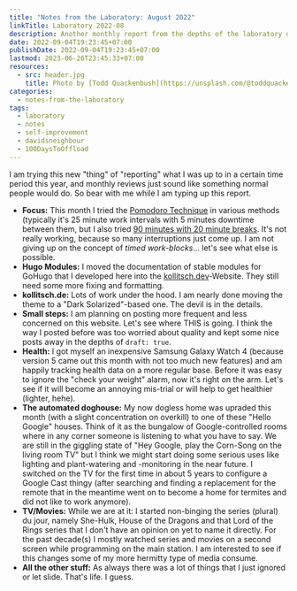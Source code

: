 ```yaml
---
title: "Notes from the Laboratory: August 2022"
linkTitle: Laboratory 2022-08
description: Another monthly report from the depths of the laboratory of kollitsch.den - August 2022
date: 2022-09-04T19:23:45+07:00
publishDate: 2022-09-04T19:23:45+07:00
lastmod: 2023-06-26T23:45:33+07:00
resources:
  - src: header.jpg
    title: Photo by [Todd Quackenbush](https://unsplash.com/@toddquackenbush) via [Unsplash](https://unsplash.com/)
categories:
  - notes-from-the-laboratory
tags:
  - laboratory
  - notes
  - self-improvement
  - davidsneighbour
  - 100DaysToOffload
---
```


I am trying this new "thing" of "reporting" what I was up to in a certain time period this year, and monthly reviews just sound like something normal people would do. So bear with me while I am typing up this report.

- **Focus:** This month I tried the [Pomodoro Technique](https://en.wikipedia.org/wiki/Pomodoro_Technique) in various methods (typically it's 25 minute work intervals with 5 minutes downtime between them, but I also tried [90 minutes with 20 minute breaks](https://todoist.com/productivity-methods/pomodoro-technique#experiment-with-the-length-of-your-pomodoros). It's not really working, because so many interruptions just come up. I am not giving up on the concept of _timed work-blocks_... let's see what else is possible.
- **Hugo Modules:** I moved the documentation of stable modules for GoHugo that I developed here into the [kollitsch.dev](https://kollitsch.dev/components/)-Website. They still need some more fixing and formatting.
- **kollitsch.de:** Lots of work under the hood. I am nearly done moving the theme to a "Dark Solarized"-based one. The devil is in the details.
- **Small steps:** I am planning on posting more frequent and less concerned on this website. Let's see where THIS is going. I think the way I posted before was too worried about quality and kept some nice posts away in the depths of `draft: true`.
- **Health:** I got myself an inexpensive Samsung Galaxy Watch 4 (because version 5 came out this month with not too much new features) and am happily tracking health data on a more regular base. Before it was easy to ignore the "check your weight" alarm, now it's right on the arm. Let's see if it will become an annoying mis-trial or will help to get healthier (lighter, hehe).
- **The automated doghouse:** My now dogless home was upraded this month (with a slight concentration on overkill) to one of these "Hello Google" houses. Think of it as the bungalow of Google-controlled rooms where in any corner someone is listening to what you have to say. We are still in the giggling state of "Hey Google, play the Corn-Song on the living room TV" but I think we might start doing some serious uses like lighting and plant-watering and -monitoring in the near future. I switched on the TV for the first time in about 5 years to configure a Google Cast thingy (after searching and finding a replacement for the remote that in the meantime went on to become a home for termites and did not like to work anymore).
- **TV/Movies:** While we are at it: I started non-binging the series (plural) du jour, namely She-Hulk, House of the Dragons and that Lord of the Rings series that I don't have an opinion on yet to name it directly. For the past decade(s) I mostly watched series and movies on a second screen while programming on the main station. I am interested to see if this changes some of my more hermitty type of media consume.
- **All the other stuff:** As always there was a lot of things that I just ignored or let slide. That's life. I guess.
